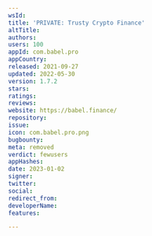 ```yaml
---
wsId: 
title: 'PRIVATE: Trusty Crypto Finance'
altTitle: 
authors: 
users: 100
appId: com.babel.pro
appCountry: 
released: 2021-09-27
updated: 2022-05-30
version: 1.7.2
stars: 
ratings: 
reviews: 
website: https://babel.finance/
repository: 
issue: 
icon: com.babel.pro.png
bugbounty: 
meta: removed
verdict: fewusers
appHashes: 
date: 2023-01-02
signer: 
twitter: 
social: 
redirect_from: 
developerName: 
features: 

---
```


